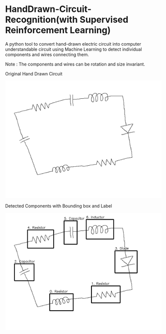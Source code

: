 # HandDrawn-Circuit-Recognition(with Supervised Reinforcement Learning)
A python tool to convert hand-drawn electric circuit into computer understandable circuit using Machine Learning to detect individual components and wires connecting them.

Note : The components and wires can be rotation and size invariant.


Original Hand Drawn Circuit

![alt text](https://github.com/anant-k-singh/HandDrawn-Circuit-Recognition--ML/blob/master/original%20Circuit.png)

Detected Components with Bounding box and Label

![alt text](https://github.com/anant-k-singh/HandDrawn-Circuit-Recognition--ML/blob/master/Recognised%20Circuit.png)
